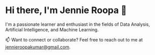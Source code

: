 
# Hi there, I'm Jennie Roopa 👋

I'm a passionate learner and enthusiast in the fields of Data Analysis, Artificial Intelligence, and Machine Learning.

📫 Want to connect or collaborate? Feel free to reach out to me at [jennieroopakumar@gmail.com](mailto:jennieroopakumar@gmail.com).


